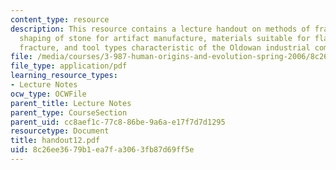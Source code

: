 ```yaml
---
content_type: resource
description: This resource contains a lecture handout on methods of fracturing and
  shaping of stone for artifact manufacture, materials suitable for flaking by conchoidal
  fracture, and tool types characteristic of the Oldowan industrial complex.
file: /media/courses/3-987-human-origins-and-evolution-spring-2006/8c26ee3679b1ea7fa3063fb87d69ff5e_handout12.pdf
file_type: application/pdf
learning_resource_types:
- Lecture Notes
ocw_type: OCWFile
parent_title: Lecture Notes
parent_type: CourseSection
parent_uid: cc8aef1c-77c8-86be-9a6a-e17f7d7d1295
resourcetype: Document
title: handout12.pdf
uid: 8c26ee36-79b1-ea7f-a306-3fb87d69ff5e
---
```

